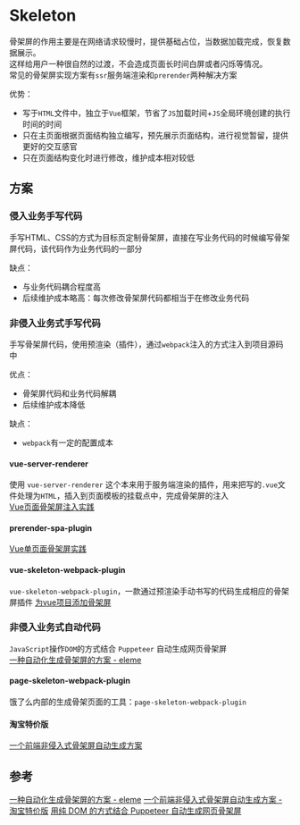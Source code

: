 # Skeleton

骨架屏的作用主要是在网络请求较慢时，提供基础占位，当数据加载完成，恢复数据展示。  
这样给用户一种很自然的过渡，不会造成页面长时间白屏或者闪烁等情况。  
常见的骨架屏实现方案有`ssr`服务端渲染和`prerender`两种解决方案  

优势：
- 写于`HTML`文件中，独立于`Vue`框架，节省了`JS`加载时间+`JS`全局环境创建的执行时间的时间
- 只在主页面根据页面结构独立编写，预先展示页面结构，进行视觉暂留，提供更好的交互感官
- 只在页面结构变化时进行修改，维护成本相对较低

## 方案

### 侵入业务手写代码
手写HTML、CSS的方式为目标页定制骨架屏，直接在写业务代码的时候编写骨架屏代码，该代码作为业务代码的一部分

缺点：
- 与业务代码耦合程度高
- 后续维护成本略高：每次修改骨架屏代码都相当于在修改业务代码


### 非侵入业务式手写代码
手写骨架屏代码，使用预渲染（插件），通过`webpack`注入的方式注入到项目源码中

优点： 
- 骨架屏代码和业务代码解耦
- 后续维护成本降低

缺点：
- `webpack`有一定的配置成本

#### vue-server-renderer
使用 `vue-server-renderer` 这个本来用于服务端渲染的插件，用来把写的`.vue`文件处理为`HTML`，插入到页面模板的挂载点中，完成骨架屏的注入  
[Vue页面骨架屏注入实践](https://segmentfault.com/a/1190000014832185)

#### prerender-spa-plugin
[Vue单页面骨架屏实践](https://segmentfault.com/a/1190000012403177)

#### vue-skeleton-webpack-plugin
`vue-skeleton-webpack-plugin`，一款通过预渲染手动书写的代码生成相应的骨架屏插件
[为vue项目添加骨架屏](https://xiaoiver.github.io/coding/2017/07/30/%E4%B8%BAvue%E9%A1%B9%E7%9B%AE%E6%B7%BB%E5%8A%A0%E9%AA%A8%E6%9E%B6%E5%B1%8F.html)


### 非侵入业务式自动代码
`JavaScript`操作`DOM`的方式结合 `Puppeteer` 自动生成网页骨架屏  
[一种自动化生成骨架屏的方案 - eleme](https://github.com/Jocs/jocs.github.io/issues/22)

#### page-skeleton-webpack-plugin
饿了么内部的生成骨架页面的工具：`page-skeleton-webpack-plugin`

#### 淘宝特价版
[一个前端非侵入式骨架屏自动生成方案](https://korbinzhao.github.io/%E5%89%8D%E7%AB%AF%E5%BC%80%E5%8F%91/%E9%AA%A8%E6%9E%B6%E5%B1%8F/2018/06/23/skeleton-auto-generator/)

## 参考
[一种自动化生成骨架屏的方案 - eleme](https://github.com/Jocs/jocs.github.io/issues/22)
[一个前端非侵入式骨架屏自动生成方案 - 淘宝特价版](https://korbinzhao.github.io/%E5%89%8D%E7%AB%AF%E5%BC%80%E5%8F%91/%E9%AA%A8%E6%9E%B6%E5%B1%8F/2018/06/23/skeleton-auto-generator/)
[用纯 DOM 的方式结合 Puppeteer 自动生成网页骨架屏](https://juejin.im/post/5bd5c8edf265da0a951f22aa)
